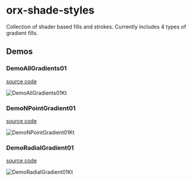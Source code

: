 # orx-shade-styles

Collection of shader based fills and strokes. Currently includes 4 types of gradient fills. 

<!-- __demos__ >
# Demos
[DemoRadialGradient01Kt](src/demo/kotlin/DemoRadialGradient01Kt.kt
![DemoRadialGradient01Kt](https://github.com/openrndr/orx/blob/media/orx-shade-styles/images/DemoRadialGradient01Kt.png
<!-- __demos__ -->
## Demos
### DemoAllGradients01
[source code](src/demo/kotlin/DemoAllGradients01.kt)

![DemoAllGradients01Kt](https://raw.githubusercontent.com/openrndr/orx/media/orx-shade-styles/images/DemoAllGradients01Kt.png)

### DemoNPointGradient01
[source code](src/demo/kotlin/DemoNPointGradient01.kt)

![DemoNPointGradient01Kt](https://raw.githubusercontent.com/openrndr/orx/media/orx-shade-styles/images/DemoNPointGradient01Kt.png)

### DemoRadialGradient01
[source code](src/demo/kotlin/DemoRadialGradient01.kt)

![DemoRadialGradient01Kt](https://raw.githubusercontent.com/openrndr/orx/media/orx-shade-styles/images/DemoRadialGradient01Kt.png)
